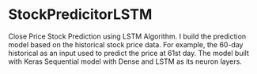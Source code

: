 # StockPredicitorLSTM

Close Price Stock Prediction using LSTM Algorithm. I build the prediction model based on the historical stock price data. For example, the 60-day historical as an input used to predict the price at 61st day. The model built with Keras Sequential model with Dense and LSTM as its neuron layers.
